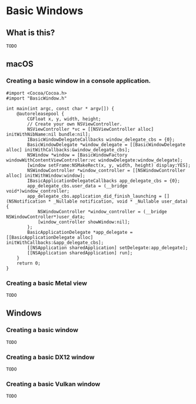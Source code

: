 # Basic Windows

## What is this?

`TODO`

## macOS

### Creating a basic window in a console application.

```
#import <Cocoa/Cocoa.h>
#import "BasicWindow.h"

int main(int argc, const char * argv[]) {
    @autoreleasepool {
        CGFloat x, y, width, height;
        // Create your own NSViewController.
        NSViewController *vc = [[NSViewController alloc] initWithNibName:nil bundle:nil];
        IBasicWindowDelegateCallbacks window_delegate_cbs = {0};
        BasicWindowDelegate *window_delegate = [[BasicWindowDelegate alloc] initWithCallbacks:&window_delegate_cbs];
        NSWindow *window = [BasicWindowFactory windowWithContentViewController:vc windowDelegate:window_delegate];
        [window setFrame:NSMakeRect(x, y, width, height) display:YES];
        NSWindowController *window_controller = [[NSWindowController alloc] initWithWindow:window];
        IBasicApplicationDelegateCallbacks app_delegate_cbs = {0};
        app_delegate_cbs.user_data = (__bridge void*)window_controller;
        app_delegate_cbs.application_did_finish_launching = [](NSNotification * _Nullable notification, void * _Nullable user_data) {
            NSWindowController *window_controller = (__bridge NSWindowController*)user_data;
            [window_controller showWindow:nil];
        };
        BasicApplicationDelegate *app_delegate = [[BasicApplicationDelegate alloc] initWithCallbacks:&app_delegate_cbs];
        [[NSApplication sharedApplication] setDelegate:app_delegate];
        [[NSApplication sharedApplication] run];
    }
    return 0;
}
```

### Creating a basic Metal view

`TODO`

## Windows

### Creating a basic window

`TODO`

### Creating a basic DX12 window

`TODO`

### Creating a basic Vulkan window

`TODO`


